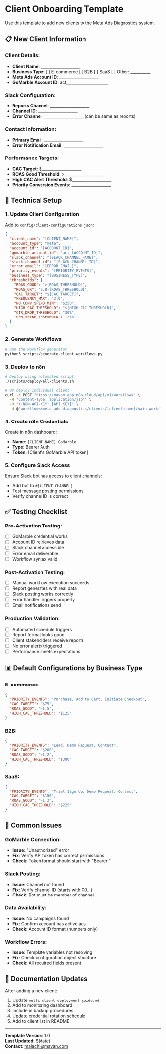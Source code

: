 # Client Onboarding Template

Use this template to add new clients to the Meta Ads Diagnostics system.

## 📋 New Client Information

### Client Details:
- **Client Name**: ____________________
- **Business Type**: [ ] E-commerce [ ] B2B [ ] SaaS [ ] Other: __________
- **Meta Ads Account ID**: ____________________
- **GoMarble Account ID**: act_____________________

### Slack Configuration:
- **Reports Channel**: ____________________
- **Channel ID**: ____________________
- **Error Channel**: ____________________  (can be same as reports)

### Contact Information:
- **Primary Email**: ____________________
- **Error Notification Email**: ____________________

### Performance Targets:
- **CAC Target**: $____________________
- **ROAS Good Threshold**: >____________________
- **High CAC Alert Threshold**: $____________________
- **Priority Conversion Events**: ____________________

## 🔧 Technical Setup

### 1. Update Client Configuration

Add to `config/client-configurations.json`:

```json
{
  "client_name": "[CLIENT_NAME]",
  "account_type": "meta",
  "account_id": "[ACCOUNT_ID]",
  "gomarble_account_id": "act_[ACCOUNT_ID]",
  "slack_channel": "[SLACK_CHANNEL_NAME]",
  "slack_channel_id": "[SLACK_CHANNEL_ID]",
  "error_email": "[ERROR_EMAIL]",
  "priority_events": "[PRIORITY_EVENTS]",
  "business_type": "[BUSINESS_TYPE]",
  "thresholds": {
    "ROAS_GOOD": ">[ROAS_THRESHOLD]",
    "ROAS_OK": "0.8-[ROAS_THRESHOLD]",
    "CAC_TARGET": "$[CAC_TARGET]",
    "FREQUENCY_MAX": "3.0",
    "NO_CONV_SPEND_MIN": "$250",
    "HIGH_CAC_THRESHOLD": "$[HIGH_CAC_THRESHOLD]",
    "CTR_DROP_THRESHOLD": "30%",
    "CPM_SPIKE_THRESHOLD": "25%"
  }
}
```

### 2. Generate Workflows

```bash
# Run the workflow generator
python3 scripts/generate-client-workflows.py
```

### 3. Deploy to n8n

```bash
# Deploy using automated script
./scripts/deploy-all-clients.sh

# Or deploy individual client
curl -X POST "https://mavan.app.n8n.cloud/api/v1/workflows" \
  -H "Content-Type: application/json" \
  -H "X-N8N-API-KEY: [API_KEY]" \
  -d @"workflows/meta-ads-diagnostics/clients/[client-name]/main-workflow.json"
```

### 4. Create n8n Credentials

Create in n8n dashboard:
- **Name**: `[CLIENT_NAME] GoMarble`
- **Type**: Bearer Auth  
- **Token**: [Client's GoMarble API token]

### 5. Configure Slack Access

Ensure Slack bot has access to client channels:
- Add bot to `#[CLIENT_CHANNEL]`
- Test message posting permissions
- Verify channel ID is correct

## ✅ Testing Checklist

### Pre-Activation Testing:
- [ ] GoMarble credential works
- [ ] Account ID retrieves data
- [ ] Slack channel accessible
- [ ] Error email deliverable
- [ ] Workflow syntax valid

### Post-Activation Testing:
- [ ] Manual workflow execution succeeds
- [ ] Report generates with real data
- [ ] Slack posting works correctly
- [ ] Error handler triggers properly
- [ ] Email notifications send

### Production Validation:
- [ ] Automated schedule triggers
- [ ] Report format looks good
- [ ] Client stakeholders receive reports
- [ ] No error alerts triggered
- [ ] Performance meets expectations

## 📊 Default Configurations by Business Type

### E-commerce:
```json
{
  "PRIORITY_EVENTS": "Purchase, Add to Cart, Initiate Checkout",
  "CAC_TARGET": "$75",
  "ROAS_GOOD": ">1.5",
  "HIGH_CAC_THRESHOLD": "$125"
}
```

### B2B:
```json
{
  "PRIORITY_EVENTS": "Lead, Demo Request, Contact",
  "CAC_TARGET": "$200",
  "ROAS_GOOD": ">1.2",
  "HIGH_CAC_THRESHOLD": "$300"
}
```

### SaaS:
```json
{
  "PRIORITY_EVENTS": "Trial Sign Up, Demo Request, Contact",
  "CAC_TARGET": "$150",
  "ROAS_GOOD": ">1.3",
  "HIGH_CAC_THRESHOLD": "$225"
}
```

## 🚨 Common Issues

### GoMarble Connection:
- **Issue**: "Unauthorized" error
- **Fix**: Verify API token has correct permissions
- **Check**: Token format should start with "Bearer "

### Slack Posting:
- **Issue**: Channel not found
- **Fix**: Verify channel ID (starts with C0...)
- **Check**: Bot must be member of channel

### Data Availability:
- **Issue**: No campaigns found
- **Fix**: Confirm account has active ads
- **Check**: Account ID format (numbers only)

### Workflow Errors:
- **Issue**: Template variables not resolving
- **Fix**: Check configuration object structure
- **Check**: All required fields present

## 📝 Documentation Updates

After adding a new client:

1. Update `multi-client-deployment-guide.md`
2. Add to monitoring dashboard
3. Include in backup procedures
4. Update credential rotation schedule
5. Add to client list in README

---

**Template Version**: 1.0  
**Last Updated**: $(date)  
**Contact**: malachi@mavan.com